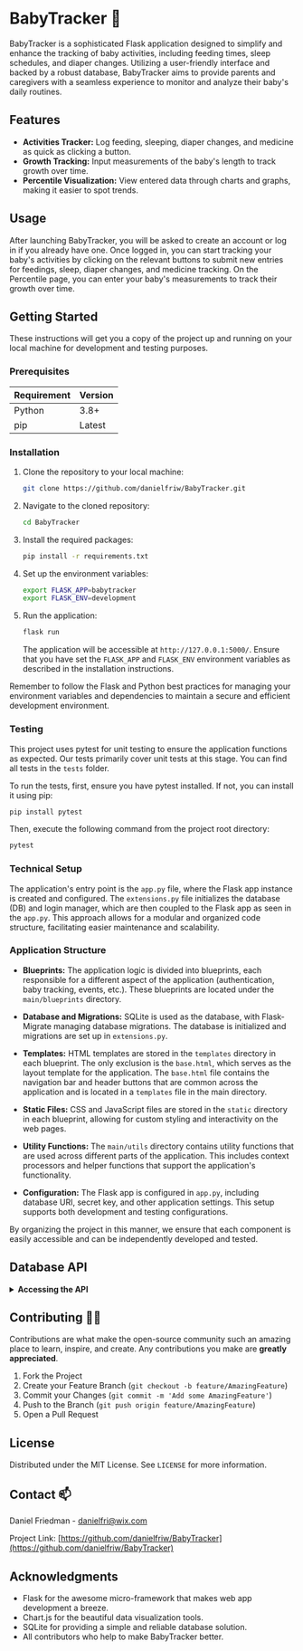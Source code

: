 # BabyTracker 🍼

BabyTracker is a sophisticated Flask application designed to simplify and enhance the tracking of baby activities,
including feeding times, sleep schedules, and diaper changes. Utilizing a user-friendly interface and backed by a robust
database, BabyTracker aims to provide parents and caregivers with a seamless experience to monitor and analyze their
baby's daily routines.

## Features

- **Activities Tracker:** Log feeding, sleeping, diaper changes, and medicine as quick as clicking a button.
- **Growth Tracking:** Input measurements of the baby's length to track growth over time.
- **Percentile Visualization:** View entered data through charts and graphs, making it easier to spot trends.

## Usage

After launching BabyTracker, you will be asked to create an account or log in if you already have one.
Once logged in, you can start tracking your baby's activities by clicking on the relevant buttons to submit new entries
for feedings, sleep, diaper changes, and medicine tracking.
On the Percentile page, you can enter your baby's measurements to track their growth over time.

## Getting Started

These instructions will get you a copy of the project up and running on your local machine for development and testing
purposes.

### Prerequisites

| Requirement | Version |
|-------------|---------|
| Python      | 3.8+    |
| pip         | Latest  |

### Installation

1. Clone the repository to your local machine:
   ```bash
   git clone https://github.com/danielfriw/BabyTracker.git
   ```
2. Navigate to the cloned repository:
   ```bash
   cd BabyTracker
   ```
3. Install the required packages:
   ```bash
   pip install -r requirements.txt
   ```
4. Set up the environment variables:
   ```bash
   export FLASK_APP=babytracker
   export FLASK_ENV=development
   ```
5. Run the application:
   ```bash
   flask run
   ```
   The application will be accessible at `http://127.0.0.1:5000/`. Ensure that you have set the `FLASK_APP`
   and `FLASK_ENV` environment variables as described in the installation instructions.

Remember to follow the Flask and Python best practices for managing your environment variables and dependencies to
maintain a secure and efficient development environment.

### Testing

This project uses pytest for unit testing to ensure the application functions as expected. Our tests primarily cover
unit tests at this stage. You can find all tests in the `tests` folder.

To run the tests, first, ensure you have pytest installed. If not, you can install it using pip:

```bash
pip install pytest
```

Then, execute the following command from the project root directory:

```bash
pytest
```

### Technical Setup

The application's entry point is the `app.py` file, where the Flask app instance is created and configured.
The `extensions.py` file initializes the database (DB) and login manager, which are then coupled to the Flask app as
seen in the `app.py`. This approach allows for a modular and organized code structure, facilitating easier maintenance
and scalability.

### Application Structure

- **Blueprints:** The application logic is divided into blueprints, each responsible for a different aspect of the
  application (authentication, baby tracking, events, etc.). These blueprints are located under the `main/blueprints`
  directory.

- **Database and Migrations:** SQLite is used as the database, with Flask-Migrate managing database migrations. The
  database is initialized and migrations are set up in `extensions.py`.

- **Templates:** HTML templates are stored in the `templates` directory in each blueprint. The only exclusion is
  the `base.html`, which serves as the layout template for the application. The `base.html` file contains the navigation
  bar and header buttons that are common across the application and is located in a `templates` file in the main
  directory.

- **Static Files:** CSS and JavaScript files are stored in the `static` directory in each blueprint, allowing for custom
  styling and interactivity on the web pages.

- **Utility Functions:** The `main/utils` directory contains utility functions that are used across different parts of
  the application. This includes context processors and helper functions that support the application's functionality.

- **Configuration:** The Flask app is configured in `app.py`, including database URI, secret key, and other application
  settings. This setup supports both development and testing configurations.

By organizing the project in this manner, we ensure that each component is easily accessible and can be independently
developed and tested.

## Database API

<details>
<summary><b>Accessing the API</b></summary>
<p>

The BabyTracker API provides a simple interface to interact with the application's database, allowing users to retrieve,
add, or delete information programmatically. Here's a quick guide on how to use the API:

### API Endpoints

- **GET Request:** To fetch data from the database, use the GET method. For example, to retrieve information about a
  baby with a specific ID, you can use:
  ```python
  requests.get("http://127.0.0.1:5000/api/baby/<baby_id>/<baby_name>")
  ```
- **POST Request:** To add new data to the database, use the POST method with the necessary data and headers. For
  instance, to add a new baby's information:
  ```python
  requests.post("http://127.0.0.1:5000/api/baby/<baby_id>/<baby_name>",
                     data={"gender": "f", "dob": "YYYY-MM-DD"},
                     headers={"Content-Type": "application/json"})
  ```
- **DELETE Request:** To remove data from the database, use the DELETE method. For example, to delete a baby's
  information:
  ```python
  requests.delete("http://127.0.0.1:5000/api/baby/<baby_id>/<baby_name>")
  ```

</p>
</details>

## Contributing 👨‍💻

Contributions are what make the open-source community such an amazing place to learn, inspire, and create. Any
contributions you make are **greatly appreciated**.

1. Fork the Project
2. Create your Feature Branch (`git checkout -b feature/AmazingFeature`)
3. Commit your Changes (`git commit -m 'Add some AmazingFeature'`)
4. Push to the Branch (`git push origin feature/AmazingFeature`)
5. Open a Pull Request

## License

Distributed under the MIT License. See `LICENSE` for more information.

## Contact 📫

Daniel Friedman - danielfri@wix.com

Project Link: [https://github.com/danielfriw/BabyTracker](https://github.com/danielfriw/BabyTracker)

## Acknowledgments

- Flask for the awesome micro-framework that makes web app development a breeze.
- Chart.js for the beautiful data visualization tools.
- SQLite for providing a simple and reliable database solution.
- All contributors who help to make BabyTracker better.
